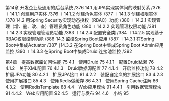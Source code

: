 第14章  开发企业级通用的后台系统  /376
14.1  用JPA实现实体间的映射关系  /376
∣14.1.1  创建用户实体  /376
∣14.1.2  创建角色实体  /377
∣14.1.3  创建权限实体  /378
14.2  用Spring Security实现动态授权（RBAC）功能  /380
∣14.2.1  实现管理（增、删、改、查）管理员角色功能  /380
∣14.2.2  实现管理权限功能  /381
∣14.2.3  实现管理管理员功能  /383
∣14.2.4  配置安全类  /384
∣14.2.5  实现基于RBAC权限控制功能  /386
14.3  监控Spring Boot应用  /387
∣14.3.1  在Spring Boot中集成Actuator  /387
∣14.3.2  在Spring Boot中集成Spring Boot Admin应用监控  /390
∣14.3.3  在Spring Boot中集成Druid 连接池监控  /392

第4章　提高数据库访问性能 75
4.1　使用Druid 75
4.1.1　配置Druid依赖 76
4.1.2　关于XML配置 76
4.1.3　Druid数据源配置 77
4.1.4　开启监控功能 78
4.2　扩展JPA功能 80
4.2.1　扩展JPA接口 81
4.2.2　装配自定义的扩展接口 83
4.2.3　使用扩展接口 85
4.3　使用Redis做缓存 86
4.3.1　使用Spring Cache注解 86
4.3.2　使用RedisTemplate 88
4.4　Web应用模块 91
4.4.1　引用数据管理模块 91
4.4.2　Web应用配置 92
4.5　运行与发布 94
4.6　小结 95